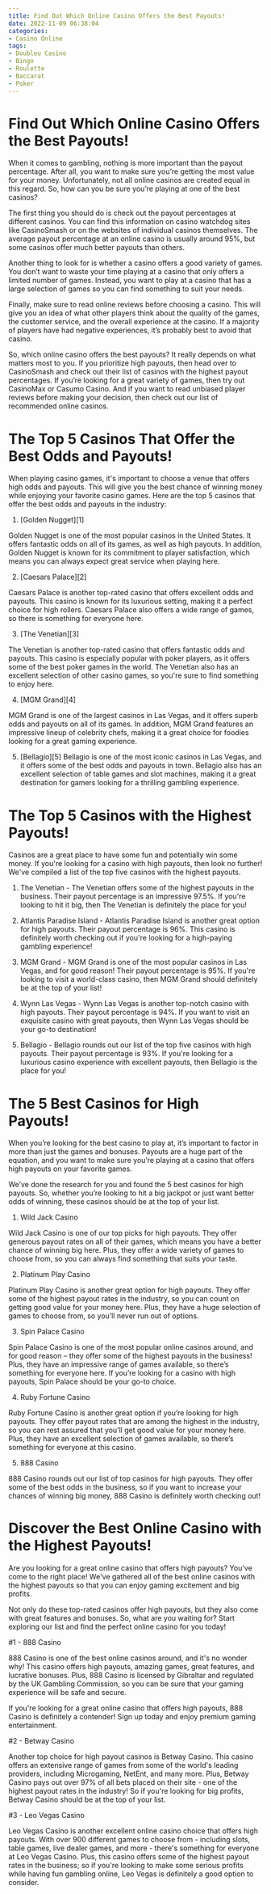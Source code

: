 ```yaml
---
title: Find Out Which Online Casino Offers the Best Payouts!
date: 2022-11-09 06:38:04
categories:
- Casino Online
tags:
- Doubleu Casino
- Bingo
- Roulette
- Baccarat
- Poker
---
```



#  Find Out Which Online Casino Offers the Best Payouts!

When it comes to gambling, nothing is more important than the payout percentage. After all, you want to make sure you’re getting the most value for your money. Unfortunately, not all online casinos are created equal in this regard. So, how can you be sure you’re playing at one of the best casinos?

The first thing you should do is check out the payout percentages at different casinos. You can find this information on casino watchdog sites like CasinoSmash or on the websites of individual casinos themselves. The average payout percentage at an online casino is usually around 95%, but some casinos offer much better payouts than others.

Another thing to look for is whether a casino offers a good variety of games. You don’t want to waste your time playing at a casino that only offers a limited number of games. Instead, you want to play at a casino that has a large selection of games so you can find something to suit your needs.

Finally, make sure to read online reviews before choosing a casino. This will give you an idea of what other players think about the quality of the games, the customer service, and the overall experience at the casino. If a majority of players have had negative experiences, it’s probably best to avoid that casino.

So, which online casino offers the best payouts? It really depends on what matters most to you. If you prioritize high payouts, then head over to CasinoSmash and check out their list of casinos with the highest payout percentages. If you’re looking for a great variety of games, then try out CasinoMax or Casumo Casino. And if you want to read unbiased player reviews before making your decision, then check out our list of recommended online casinos.

#  The Top 5 Casinos That Offer the Best Odds and Payouts!

When playing casino games, it's important to choose a venue that offers high odds and payouts. This will give you the best chance of winning money while enjoying your favorite casino games. Here are the top 5 casinos that offer the best odds and payouts in the industry:

1. [Golden Nugget][1]

Golden Nugget is one of the most popular casinos in the United States. It offers fantastic odds on all of its games, as well as high payouts. In addition, Golden Nugget is known for its commitment to player satisfaction, which means you can always expect great service when playing here.

2. [Caesars Palace][2]

Caesars Palace is another top-rated casino that offers excellent odds and payouts. This casino is known for its luxurious setting, making it a perfect choice for high rollers. Caesars Palace also offers a wide range of games, so there is something for everyone here.

3. [The Venetian][3]

The Venetian is another top-rated casino that offers fantastic odds and payouts. This casino is especially popular with poker players, as it offers some of the best poker games in the world. The Venetian also has an excellent selection of other casino games, so you're sure to find something to enjoy here.

4. [MGM Grand][4]

MGM Grand is one of the largest casinos in Las Vegas, and it offers superb odds and payouts on all of its games. In addition, MGM Grand features an impressive lineup of celebrity chefs, making it a great choice for foodies looking for a great gaming experience.

5. [Bellagio][5]
Bellagio is one of the most iconic casinos in Las Vegas, and it offers some of the best odds and payouts in town. Bellagio also has an excellent selection of table games and slot machines, making it a great destination for gamers looking for a thrilling gambling experience.

#  The Top 5 Casinos with the Highest Payouts!

Casinos are a great place to have some fun and potentially win some money. If you're looking for a casino with high payouts, then look no further! We've compiled a list of the top five casinos with the highest payouts.

1. The Venetian - The Venetian offers some of the highest payouts in the business. Their payout percentage is an impressive 97.5%. If you're looking to hit it big, then The Venetian is definitely the place for you!

2. Atlantis Paradise Island - Atlantis Paradise Island is another great option for high payouts. Their payout percentage is 96%. This casino is definitely worth checking out if you're looking for a high-paying gambling experience!

3. MGM Grand - MGM Grand is one of the most popular casinos in Las Vegas, and for good reason! Their payout percentage is 95%. If you're looking to visit a world-class casino, then MGM Grand should definitely be at the top of your list!

4. Wynn Las Vegas - Wynn Las Vegas is another top-notch casino with high payouts. Their payout percentage is 94%. If you want to visit an exquisite casino with great payouts, then Wynn Las Vegas should be your go-to destination!

5. Bellagio - Bellagio rounds out our list of the top five casinos with high payouts. Their payout percentage is 93%. If you're looking for a luxurious casino experience with excellent payouts, then Bellagio is the place for you!

#  The 5 Best Casinos for High Payouts!

When you’re looking for the best casino to play at, it’s important to factor in more than just the games and bonuses. Payouts are a huge part of the equation, and you want to make sure you’re playing at a casino that offers high payouts on your favorite games.

We’ve done the research for you and found the 5 best casinos for high payouts. So, whether you’re looking to hit a big jackpot or just want better odds of winning, these casinos should be at the top of your list.

1. Wild Jack Casino

Wild Jack Casino is one of our top picks for high payouts. They offer generous payout rates on all of their games, which means you have a better chance of winning big here. Plus, they offer a wide variety of games to choose from, so you can always find something that suits your taste.

2. Platinum Play Casino

Platinum Play Casino is another great option for high payouts. They offer some of the highest payout rates in the industry, so you can count on getting good value for your money here. Plus, they have a huge selection of games to choose from, so you’ll never run out of options.

3. Spin Palace Casino

Spin Palace Casino is one of the most popular online casinos around, and for good reason – they offer some of the highest payouts in the business! Plus, they have an impressive range of games available, so there’s something for everyone here. If you’re looking for a casino with high payouts, Spin Palace should be your go-to choice.

4. Ruby Fortune Casino

Ruby Fortune Casino is another great option if you’re looking for high payouts. They offer payout rates that are among the highest in the industry, so you can rest assured that you’ll get good value for your money here. Plus, they have an excellent selection of games available, so there’s something for everyone at this casino.

5. 888 Casino

888 Casino rounds out our list of top casinos for high payouts. They offer some of the best odds in the business, so if you want to increase your chances of winning big money, 888 Casino is definitely worth checking out!

#  Discover the Best Online Casino with the Highest Payouts!

Are you looking for a great online casino that offers high payouts? You've come to the right place! We've gathered all of the best online casinos with the highest payouts so that you can enjoy gaming excitement and big profits.

Not only do these top-rated casinos offer high payouts, but they also come with great features and bonuses. So, what are you waiting for? Start exploring our list and find the perfect online casino for you today!

#1 - 888 Casino

888 Casino is one of the best online casinos around, and it's no wonder why! This casino offers high payouts, amazing games, great features, and lucrative bonuses. Plus, 888 Casino is licensed by Gibraltar and regulated by the UK Gambling Commission, so you can be sure that your gaming experience will be safe and secure.

If you're looking for a great online casino that offers high payouts, 888 Casino is definitely a contender! Sign up today and enjoy premium gaming entertainment.

#2 - Betway Casino

Another top choice for high payout casinos is Betway Casino. This casino offers an extensive range of games from some of the world's leading providers, including Microgaming, NetEnt, and many more. Plus, Betway Casino pays out over 97% of all bets placed on their site - one of the highest payout rates in the industry! So if you're looking for big profits, Betway Casino should be at the top of your list.

#3 - Leo Vegas Casino

Leo Vegas Casino is another excellent online casino choice that offers high payouts. With over 900 different games to choose from - including slots, table games, live dealer games, and more - there's something for everyone at Leo Vegas Casino. Plus, this casino offers some of the highest payout rates in the business; so if you're looking to make some serious profits while having fun gambling online, Leo Vegas is definitely a good option to consider.
